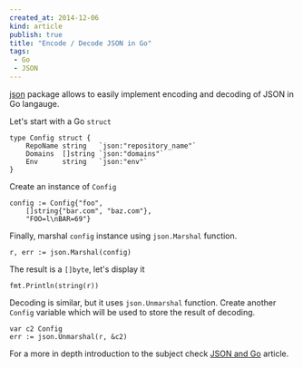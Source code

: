 ```yaml
---
created_at: 2014-12-06
kind: article
publish: true
title: "Encode / Decode JSON in Go"
tags:
 - Go
 - JSON
---
```


[json][1] package allows to easily implement encoding and decoding of JSON in Go
langauge.

Let's start with a Go `struct`

```
type Config struct {
    RepoName string   `json:"repository_name"`
    Domains  []string `json:"domains"`
    Env      string   `json:"env"`
}
```

Create an instance of `Config`

```
config := Config{"foo",
    []string{"bar.com", "baz.com"},
    "FOO=l\nBAR=69"}
```

Finally, marshal `config` instance using `json.Marshal` function.

```
r, err := json.Marshal(config)
```

The result is a `[]byte`, let's display it

```
fmt.Println(string(r))
```

Decoding is similar, but it uses `json.Unmarshal` function. Create another
`Config` variable which will be used to store the result of decoding.

```
var c2 Config
err := json.Unmarshal(r, &c2)
```

For a more in depth introduction to the subject check [JSON and Go][2] article.


[1]: http://golang.org/pkg/encoding/json/
[2]: http://blog.golang.org/json-and-go
